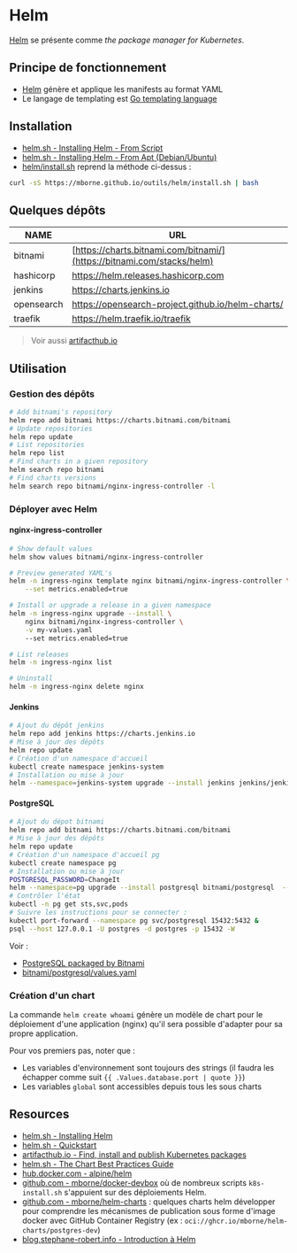 # Helm

[Helm](https://helm.sh/) se présente comme *the package manager for Kubernetes*.

## Principe de fonctionnement

* [Helm](https://helm.sh/) génère et applique les manifests au format YAML
* Le langage de templating est [Go templating language](https://pkg.go.dev/text/template)

## Installation

* [helm.sh - Installing Helm - From Script](https://helm.sh/docs/intro/install/#from-script)
* [helm.sh - Installing Helm - From Apt (Debian/Ubuntu)](https://helm.sh/docs/intro/install/#from-apt-debianubuntu)
* [helm/install.sh](install.sh) reprend la méthode ci-dessus :

```bash
curl -sS https://mborne.github.io/outils/helm/install.sh | bash
```

## Quelques dépôts

| NAME       | URL                                                                    |
| ---------- | ---------------------------------------------------------------------- |
| bitnami    | [https://charts.bitnami.com/bitnami/](https://bitnami.com/stacks/helm) |
| hashicorp  | <https://helm.releases.hashicorp.com>                                    |
| jenkins    | <https://charts.jenkins.io>                                              |
| opensearch | <https://opensearch-project.github.io/helm-charts/>                      |
| traefik    | <https://helm.traefik.io/traefik>                                        |

> Voir aussi [artifacthub.io](https://artifacthub.io/)

## Utilisation

### Gestion des dépôts

```bash
# Add bitnami's repository
helm repo add bitnami https://charts.bitnami.com/bitnami
# Update repositories
helm repo update
# List repositories
helm repo list
# Find charts in a given repository
helm search repo bitnami
# Find charts versions
helm search repo bitnami/nginx-ingress-controller -l
```

### Déployer avec Helm

#### nginx-ingress-controller

```bash
# Show default values
helm show values bitnami/nginx-ingress-controller

# Preview generated YAML's
helm -n ingress-nginx template nginx bitnami/nginx-ingress-controller \
    --set metrics.enabled=true

# Install or upgrade a release in a given namespace
helm -n ingress-nginx upgrade --install \
    nginx bitnami/nginx-ingress-controller \
    -v my-values.yaml
    --set metrics.enabled=true

# List releases
helm -n ingress-nginx list

# Uninstall
helm -n ingress-nginx delete nginx
```

#### Jenkins

```bash
# Ajout du dépôt jenkins
helm repo add jenkins https://charts.jenkins.io
# Mise à jour des dépôts
helm repo update
# Création d'un namespace d'accueil
kubectl create namespace jenkins-system
# Installation ou mise à jour
helm --namespace=jenkins-system upgrade --install jenkins jenkins/jenkins
```

#### PostgreSQL

```bash
# Ajout du dépot bitnami
helm repo add bitnami https://charts.bitnami.com/bitnami
# Mise à jour des dépôts
helm repo update
# Création d'un namespace d'accueil pg
kubectl create namespace pg
# Installation ou mise à jour
POSTGRESQL_PASSWORD=ChangeIt
helm --namespace=pg upgrade --install postgresql bitnami/postgresql  --set global.postgresql.auth.postgresPassword=$POSTGRESQL_PASSWORD
# Contrôler l'état
kubectl -n pg get sts,svc,pods
# Suivre les instructions pour se connecter :
kubectl port-forward --namespace pg svc/postgresql 15432:5432 &
psql --host 127.0.0.1 -U postgres -d postgres -p 15432 -W
```

Voir :

* [PostgreSQL packaged by Bitnami](https://github.com/bitnami/charts/tree/main/bitnami/postgresql#readme)
* [bitnami/postgresql/values.yaml](https://github.com/bitnami/charts/blob/main/bitnami/postgresql/values.yaml)

### Création d'un chart

La commande `helm create whoami` génère un modèle de chart pour le déploiement d'une application (nginx) qu'il sera possible d'adapter pour sa propre application.

Pour vos premiers pas, noter que :

* Les variables d'environnement sont toujours des strings (il faudra les échapper comme suit `{{ .Values.database.port | quote }}`)
* Les variables `global` sont accessibles depuis tous les sous charts

## Resources

* [helm.sh - Installing Helm](https://helm.sh/docs/intro/install/)
* [helm.sh - Quickstart](https://helm.sh/docs/intro/quickstart/)
* [artifacthub.io - Find, install and publish Kubernetes packages](https://artifacthub.io/)
* [helm.sh - The Chart Best Practices Guide](https://helm.sh/docs/chart_best_practices/)
* [hub.docker.com - alpine/helm](https://hub.docker.com/r/alpine/helm)
* [github.com - mborne/docker-devbox](https://github.com/mborne/docker-devbox#readme) où de nombreux scripts `k8s-install.sh` s'appuient sur des déploiements Helm.
* [github.com - mborne/helm-charts](https://github.com/mborne/helm-charts#helm-charts) : quelques charts helm développer pour comprendre les mécanismes de publication sous forme d'image docker avec GitHub Container Registry (ex : `oci://ghcr.io/mborne/helm-charts/postgres-dev`)
* [blog.stephane-robert.info - Introduction à Helm](https://blog.stephane-robert.info/docs/conteneurs/orchestrateurs/outils/helm/)
